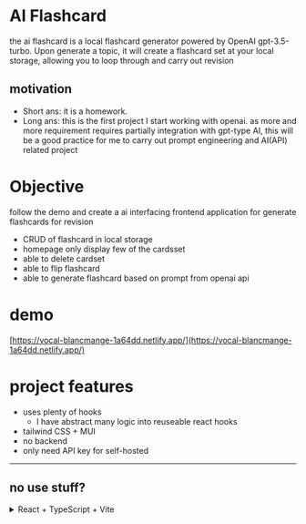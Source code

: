 # AI Flashcard

the ai flashcard is a local flashcard generator powered by OpenAI gpt-3.5-turbo. Upon generate a topic, it will create a flashcard set at your local storage, allowing you to loop through and carry out revision

## motivation

-   Short ans: it is a homework.
-   Long ans: this is the first project I start working with openai. as more and more requirement requires partially integration with gpt-type AI, this will be a good practice for me to carry out prompt engineering and AI(API) related project

# Objective

follow the demo and create a ai interfacing frontend application for generate flashcards for revision

-   CRUD of flashcard in local storage
-   homepage only display few of the cardsset
-   able to delete cardset
-   able to flip flashcard
-   able to generate flashcard based on prompt from openai api

# demo

[https://vocal-blancmange-1a64dd.netlify.app/](https://vocal-blancmange-1a64dd.netlify.app/)

# project features

-   uses plenty of hooks
    -   I have abstract many logic into reuseable react hooks
-   tailwind CSS + MUI
-   no backend
-   only need API key for self-hosted

---

## no use stuff?

<details>

<summary> React + TypeScript + Vite </summary>

This template provides a minimal setup to get React working in Vite with HMR and some ESLint rules.

Currently, two official plugins are available:

-   [@vitejs/plugin-react](https://github.com/vitejs/vite-plugin-react/blob/main/packages/plugin-react/README.md) uses [Babel](https://babeljs.io/) for Fast Refresh
-   [@vitejs/plugin-react-swc](https://github.com/vitejs/vite-plugin-react-swc) uses [SWC](https://swc.rs/) for Fast Refresh

## Expanding the ESLint configuration

If you are developing a production application, we recommend updating the configuration to enable type aware lint rules:

-   Configure the top-level `parserOptions` property like this:

```js
   parserOptions: {
    ecmaVersion: 'latest',
    sourceType: 'module',
    project: ['./tsconfig.json', './tsconfig.node.json'],
    tsconfigRootDir: __dirname,
   },
```

-   Replace `plugin:@typescript-eslint/recommended` to `plugin:@typescript-eslint/recommended-type-checked` or `plugin:@typescript-eslint/strict-type-checked`
-   Optionally add `plugin:@typescript-eslint/stylistic-type-checked`
-   Install [eslint-plugin-react](https://github.com/jsx-eslint/eslint-plugin-react) and add `plugin:react/recommended` & `plugin:react/jsx-runtime` to the `extends` list

<details>
